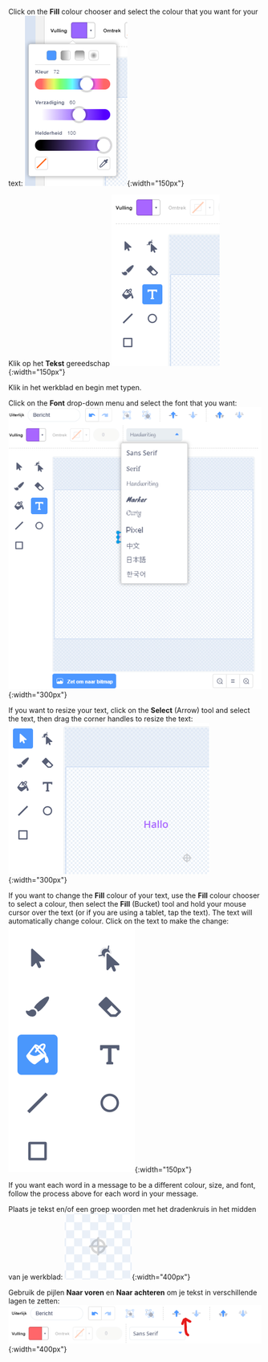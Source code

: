 Click on the **Fill** colour chooser and select the colour that you want for your text: ![The Fill colour chooser menu showing sliders to control Color, Saturation, and Brightness.](images/from-me-fill-colour.png){:width="150px"}

Klik op het **Tekst** gereedschap ![The Text tool.](images/from-me-text-tool.png){:width="150px"}

Klik in het werkblad en begin met typen.

Click on the **Font** drop-down menu and select the font that you want: ![The Font drop-down menu showing the fonts available to use within Scratch.](images/from-me-text-font.png){:width="300px"}

If you want to resize your text, click on the **Select** (Arrow) tool and select the text, then drag the corner handles to resize the text: ![The Select (Arrow) tool and resize handles.](images/from-me-arrow-resize.png){:width="300px"}

If you want to change the **Fill** colour of your text, use the **Fill** colour chooser to select a colour, then select the **Fill** (Bucket) tool and hold your mouse cursor over the text (or if you are using a tablet, tap the text). The text will automatically change colour. Click on the text to make the change: ![The Fill (Bucket) tool.](images/from-me-fill-bucket.png){:width="150px"}

If you want each word in a message to be a different colour, size, and font, follow the process above for each word in your message.

Plaats je tekst en/of een groep woorden met het dradenkruis in het midden van je werkblad: ![The crosshair.](images/from-me-paint-editor-centre.png){:width="400px"}

Gebruik de pijlen **Naar voren** en **Naar achteren** om je tekst in verschillende lagen te zetten: ![The Forward and Backward tools.](images/from-me-paint-editor-forward-backward.png){:width="400px"}
